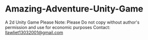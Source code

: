 # Amazing-Adventure-Unity-Game
A 2d Unity Game
Please Note:
Please Do not copy without author's permission and use for economic purposes
Contact: llawliet13032001@gmail.com
